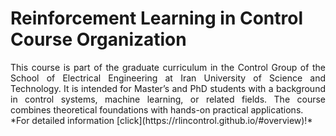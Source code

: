 # Reinforcement Learning in Control Course Organization

<div align="justify"> 
This course is part of the graduate curriculum in the Control Group of the School of Electrical Engineering at Iran University of Science and Technology. It is intended for Master’s and PhD students with a background in control systems, machine learning, or related fields. The course combines theoretical foundations with hands-on practical applications.</div> *For detailed information [click](https://rlincontrol.github.io/#overview)!*